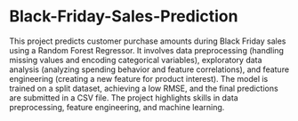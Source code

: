 # Black-Friday-Sales-Prediction
This project predicts customer purchase amounts during Black Friday sales using a Random Forest Regressor. It involves data preprocessing (handling missing values and encoding categorical variables), exploratory data analysis (analyzing spending behavior and feature correlations), and feature engineering (creating a new feature for product interest). The model is trained on a split dataset, achieving a low RMSE, and the final predictions are submitted in a CSV file. The project highlights skills in data preprocessing, feature engineering, and machine learning.
